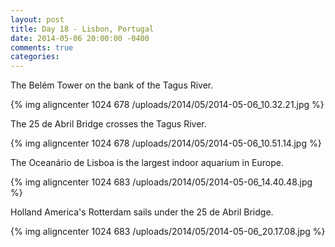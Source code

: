```yaml
---
layout: post
title: Day 18 - Lisbon, Portugal
date: 2014-05-06 20:00:00 -0400
comments: true
categories: 
---
```

The Belém Tower on the bank of the Tagus River.

{% img aligncenter 1024 678 /uploads/2014/05/2014-05-06_10.32.21.jpg %}

The 25 de Abril Bridge crosses the Tagus River.

{% img aligncenter 1024 678 /uploads/2014/05/2014-05-06_10.51.14.jpg %}

The Oceanário de Lisboa is the largest indoor aquarium in Europe.

{% img aligncenter 1024 683 /uploads/2014/05/2014-05-06_14.40.48.jpg %}

Holland America's Rotterdam sails under the 25 de Abril Bridge.

{% img aligncenter 1024 683 /uploads/2014/05/2014-05-06_20.17.08.jpg %}

